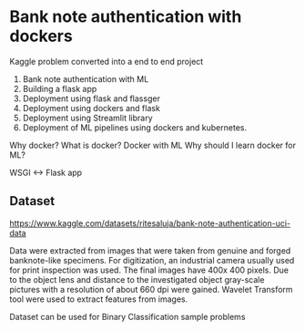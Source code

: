 
# Bank note authentication with dockers

Kaggle problem converted into a end to end project

1. Bank note authentication with ML
2. Building a flask app 
3. Deployment using flask and flassger
4. Deployment using dockers and flask
5. Deployment using Streamlit library
6. Deployment of ML pipelines using dockers and kubernetes.



Why docker?
What is docker?
Docker with ML
Why should I learn docker for ML?


WSGI <-> Flask app


## Dataset

https://www.kaggle.com/datasets/ritesaluja/bank-note-authentication-uci-data

Data were extracted from images that were taken from genuine and forged banknote-like specimens. For digitization, an industrial camera usually used for print inspection was used. The final images have 400x 400 pixels. Due to the object lens and distance to the investigated object gray-scale pictures with a resolution of about 660 dpi were gained. Wavelet Transform tool were used to extract features from images.

Dataset can be used for Binary Classification sample problems

